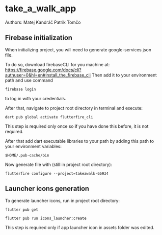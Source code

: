 # take_a_walk_app

Authors:
Matej Kandráč
Patrik Tomčo


## Firebase initialization
When initializing project, you will need to generate google-services.json file.

To do so, download firebaseCLI for you machine at:
https://firebase.google.com/docs/cli?authuser=0&hl=en#install_the_firebase_cli
Then add it to your environment path and use command
```
firebase login
```
to log in with your credentials.

After that, navigate to project root directory in terminal and execute:
```
dart pub global activate flutterfire_cli
```
This step is required only once so if you have done this before, it is not required.

After that add dart executable libraries to your path by adding this path to your environment variables:
```
$HOME/.pub-cache/bin
```

Now generate file with (still in project root directory):
```
flutterfire configure --project=takeawalk-65934
```


## Launcher icons generation
To generate launcher icons, run in project root directory:
```
flutter pub get

flutter pub run icons_launcher:create
```

This step is required only if app launcher icon in assets folder was edited.